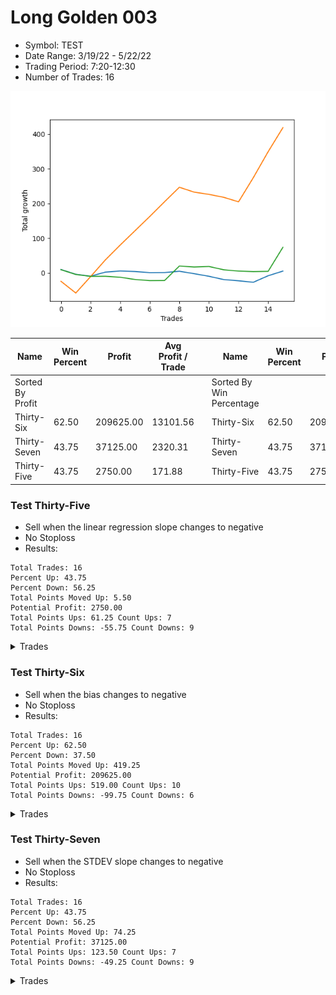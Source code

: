 # Long Golden 003 
- Symbol: TEST
- Date Range: 3/19/22 - 5/22/22
- Trading Period: 7:20-12:30
- Number of Trades: 16

![Plot](LongGolden003TEST.png)

| Name | Win Percent | Profit | Avg Profit / Trade |     | Name | Win Percent | Profit | Avg Profit / Trade |
| ---- | ----------- | ------ | ------------------ | --- | ---- | ----------- | ------ | ------------------ |
| Sorted By <br> Profit | | | | | Sorted By <br> Win Percentage ||||
| Thirty-Six | 62.50 | 209625.00 | 13101.56 |     | Thirty-Six | 62.50 | 209625.00 | 13101.56 |
| Thirty-Seven | 43.75 | 37125.00 | 2320.31 |     | Thirty-Seven | 43.75 | 37125.00 | 2320.31 |
| Thirty-Five | 43.75 | 2750.00 | 171.88 |     | Thirty-Five | 43.75 | 2750.00 | 171.88 |

### Test Thirty-Five
* Sell when the linear regression slope changes to negative
* No Stoploss
* Results:
```
Total Trades: 16
Percent Up: 43.75
Percent Down: 56.25
Total Points Moved Up: 5.50
Potential Profit: 2750.00
Total Points Ups: 61.25 Count Ups: 7
Total Points Downs: -55.75 Count Downs: 9
```

<details><summary>Trades</summary>

<code>In: 2022-07-01 06:46:00		Out: 2022-07-01 06:55:05		Total Position Time: 09:05		Total Move Up: 10.00		Total to Date: 10.00</code> <br />
<code>In: 2022-07-01 07:02:00		Out: 2022-07-01 07:04:05		Total Position Time: 02:05		Total Move Up: -13.75		Total to Date: -3.75</code> <br />
<code>In: 2022-07-01 07:58:00		Out: 2022-07-01 08:01:05		Total Position Time: 03:05		Total Move Up: -5.50		Total to Date: -9.25</code> <br />
<code>In: 2022-07-01 08:08:00		Out: 2022-07-01 08:21:05		Total Position Time: 13:05		Total Move Up: 11.75		Total to Date: 2.50</code> <br />
<code>In: 2022-07-01 09:18:00		Out: 2022-07-01 09:28:05		Total Position Time: 10:05		Total Move Up: 3.25		Total to Date: 5.75</code> <br />
<code>In: 2022-07-01 09:51:00		Out: 2022-07-01 09:58:05		Total Position Time: 07:05		Total Move Up: -1.50		Total to Date: 4.25</code> <br />
<code>In: 2022-07-01 10:16:00		Out: 2022-07-01 10:19:05		Total Position Time: 03:05		Total Move Up: -3.25		Total to Date: 1.00</code> <br />
<code>In: 2022-07-01 10:20:00		Out: 2022-07-01 10:24:05		Total Position Time: 04:05		Total Move Up: 0.25		Total to Date: 1.25</code> <br />
<code>In: 2022-07-01 10:25:00		Out: 2022-07-01 10:28:05		Total Position Time: 03:05		Total Move Up: 3.75		Total to Date: 5.00</code> <br />
<code>In: 2022-07-05 06:47:00		Out: 2022-07-05 06:53:05		Total Position Time: 06:05		Total Move Up: -7.00		Total to Date: -2.00</code> <br />
<code>In: 2022-07-05 07:00:00		Out: 2022-07-05 07:05:05		Total Position Time: 05:05		Total Move Up: -7.50		Total to Date: -9.50</code> <br />
<code>In: 2022-07-05 07:03:00		Out: 2022-07-05 07:05:05		Total Position Time: 02:05		Total Move Up: -9.50		Total to Date: -19.00</code> <br />
<code>In: 2022-07-05 07:12:00		Out: 2022-07-05 07:20:05		Total Position Time: 08:05		Total Move Up: -3.50		Total to Date: -22.50</code> <br />
<code>In: 2022-07-05 08:34:00		Out: 2022-07-05 08:38:05		Total Position Time: 04:05		Total Move Up: -4.25		Total to Date: -26.75</code> <br />
<code>In: 2022-07-05 08:37:00		Out: 2022-07-05 08:54:05		Total Position Time: 17:05		Total Move Up: 18.75		Total to Date: -8.00</code> <br />
<code>In: 2022-07-05 08:42:00		Out: 2022-07-05 08:54:05		Total Position Time: 12:05		Total Move Up: 13.50		Total to Date: 5.50</code> <br />


</details>

### Test Thirty-Six
* Sell when the bias changes to negative
* No Stoploss
* Results:
```
Total Trades: 16
Percent Up: 62.50
Percent Down: 37.50
Total Points Moved Up: 419.25
Potential Profit: 209625.00
Total Points Ups: 519.00 Count Ups: 10
Total Points Downs: -99.75 Count Downs: 6
```

<details><summary>Trades</summary>

<code>In: 2022-07-01 06:46:00		Out: 2022-07-01 07:20:05		Total Position Time: 34:05		Total Move Up: -24.00		Total to Date: -24.00</code> <br />
<code>In: 2022-07-01 07:02:00		Out: 2022-07-01 07:20:05		Total Position Time: 18:05		Total Move Up: -33.75		Total to Date: -57.75</code> <br />
<code>In: 2022-07-01 07:58:00		Out: 2022-07-01 12:31:00		Total Position Time: 273:00		Total Move Up: 47.25		Total to Date: -10.50</code> <br />
<code>In: 2022-07-01 08:08:00		Out: 2022-07-01 12:31:00		Total Position Time: 263:00		Total Move Up: 48.25		Total to Date: 37.75</code> <br />
<code>In: 2022-07-01 09:18:00		Out: 2022-07-01 12:31:00		Total Position Time: 193:00		Total Move Up: 42.75		Total to Date: 80.50</code> <br />
<code>In: 2022-07-01 09:51:00		Out: 2022-07-01 12:31:00		Total Position Time: 160:00		Total Move Up: 41.25		Total to Date: 121.75</code> <br />
<code>In: 2022-07-01 10:16:00		Out: 2022-07-01 12:31:00		Total Position Time: 135:00		Total Move Up: 41.25		Total to Date: 163.00</code> <br />
<code>In: 2022-07-01 10:20:00		Out: 2022-07-01 12:31:00		Total Position Time: 131:00		Total Move Up: 42.50		Total to Date: 205.50</code> <br />
<code>In: 2022-07-01 10:25:00		Out: 2022-07-01 12:31:00		Total Position Time: 126:00		Total Move Up: 41.75		Total to Date: 247.25</code> <br />
<code>In: 2022-07-05 06:47:00		Out: 2022-07-05 08:06:05		Total Position Time: 79:05		Total Move Up: -14.00		Total to Date: 233.25</code> <br />
<code>In: 2022-07-05 07:00:00		Out: 2022-07-05 08:06:05		Total Position Time: 66:05		Total Move Up: -6.50		Total to Date: 226.75</code> <br />
<code>In: 2022-07-05 07:03:00		Out: 2022-07-05 08:06:05		Total Position Time: 63:05		Total Move Up: -8.50		Total to Date: 218.25</code> <br />
<code>In: 2022-07-05 07:12:00		Out: 2022-07-05 08:06:05		Total Position Time: 54:05		Total Move Up: -13.00		Total to Date: 205.25</code> <br />
<code>In: 2022-07-05 08:34:00		Out: 2022-07-05 12:31:00		Total Position Time: 237:00		Total Move Up: 69.75		Total to Date: 275.00</code> <br />
<code>In: 2022-07-05 08:37:00		Out: 2022-07-05 12:31:00		Total Position Time: 234:00		Total Move Up: 74.75		Total to Date: 349.75</code> <br />
<code>In: 2022-07-05 08:42:00		Out: 2022-07-05 12:31:00		Total Position Time: 229:00		Total Move Up: 69.50		Total to Date: 419.25</code> <br />


</details>

### Test Thirty-Seven
* Sell when the STDEV slope changes to negative
* No Stoploss
* Results:
```
Total Trades: 16
Percent Up: 43.75
Percent Down: 56.25
Total Points Moved Up: 74.25
Potential Profit: 37125.00
Total Points Ups: 123.50 Count Ups: 7
Total Points Downs: -49.25 Count Downs: 9
```

<details><summary>Trades</summary>

<code>In: 2022-07-01 06:46:00		Out: 2022-07-01 07:01:05		Total Position Time: 15:05		Total Move Up: 9.50		Total to Date: 9.50</code> <br />
<code>In: 2022-07-01 07:02:00		Out: 2022-07-01 07:04:05		Total Position Time: 02:05		Total Move Up: -13.75		Total to Date: -4.25</code> <br />
<code>In: 2022-07-01 07:58:00		Out: 2022-07-01 08:01:05		Total Position Time: 03:05		Total Move Up: -5.50		Total to Date: -9.75</code> <br />
<code>In: 2022-07-01 08:08:00		Out: 2022-07-01 08:53:05		Total Position Time: 45:05		Total Move Up: 0.25		Total to Date: -9.50</code> <br />
<code>In: 2022-07-01 09:18:00		Out: 2022-07-01 09:47:05		Total Position Time: 29:05		Total Move Up: -2.75		Total to Date: -12.25</code> <br />
<code>In: 2022-07-01 09:51:00		Out: 2022-07-01 10:00:05		Total Position Time: 09:05		Total Move Up: -6.50		Total to Date: -18.75</code> <br />
<code>In: 2022-07-01 10:16:00		Out: 2022-07-01 10:19:05		Total Position Time: 03:05		Total Move Up: -3.25		Total to Date: -22.00</code> <br />
<code>In: 2022-07-01 10:20:00		Out: 2022-07-01 10:24:05		Total Position Time: 04:05		Total Move Up: 0.25		Total to Date: -21.75</code> <br />
<code>In: 2022-07-01 10:25:00		Out: 2022-07-01 12:31:00		Total Position Time: 126:00		Total Move Up: 41.75		Total to Date: 20.00</code> <br />
<code>In: 2022-07-05 06:47:00		Out: 2022-07-05 06:52:05		Total Position Time: 05:05		Total Move Up: -2.75		Total to Date: 17.25</code> <br />
<code>In: 2022-07-05 07:00:00		Out: 2022-07-05 07:01:05		Total Position Time: 01:05		Total Move Up: 1.50		Total to Date: 18.75</code> <br />
<code>In: 2022-07-05 07:03:00		Out: 2022-07-05 07:05:05		Total Position Time: 02:05		Total Move Up: -9.50		Total to Date: 9.25</code> <br />
<code>In: 2022-07-05 07:12:00		Out: 2022-07-05 07:47:05		Total Position Time: 35:05		Total Move Up: -3.75		Total to Date: 5.50</code> <br />
<code>In: 2022-07-05 08:34:00		Out: 2022-07-05 08:36:05		Total Position Time: 02:05		Total Move Up: -1.50		Total to Date: 4.00</code> <br />
<code>In: 2022-07-05 08:37:00		Out: 2022-07-05 08:38:05		Total Position Time: 01:05		Total Move Up: 0.75		Total to Date: 4.75</code> <br />
<code>In: 2022-07-05 08:42:00		Out: 2022-07-05 12:31:00		Total Position Time: 229:00		Total Move Up: 69.50		Total to Date: 74.25</code> <br />


</details>